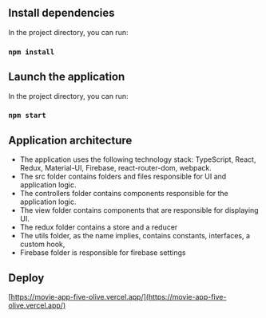 ## Install dependencies

In the project directory, you can run:

### `npm install`

## Launch the application

In the project directory, you can run:

### `npm start`

## Application architecture

- The application uses the following technology stack: TypeScript, React, Redux, Material-UI, Firebase, react-router-dom, webpack.
- The src folder contains folders and files responsible for UI and application logic.
- The controllers folder contains components responsible for the application logic.
- The view folder contains components that are responsible for displaying UI.
- The redux folder contains a store and a reducer
- The utils folder, as the name implies, contains constants, interfaces, a custom hook,
- Firebase folder is responsible for firebase settings

## Deploy

[https://movie-app-five-olive.vercel.app/](https://movie-app-five-olive.vercel.app/)
